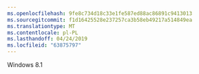 ```yaml
---
ms.openlocfilehash: 9fe8c734d18c33e1fe587ed88ac86891c9413013
ms.sourcegitcommit: f1d16425528e237257ca3b58eb49217a514849ea
ms.translationtype: MT
ms.contentlocale: pl-PL
ms.lasthandoff: 04/24/2019
ms.locfileid: "63875797"
---
```

Windows 8.1